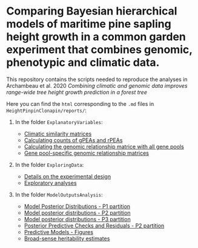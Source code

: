 
# Comparing Bayesian hierarchical models of maritime pine sapling height growth in a common garden experiment that combines genomic, phenotypic and climatic data.

This repository contains the scripts needed to reproduce the analyses in Archambeau et al. 2020 *Combining climatic and genomic data improves
range-wide tree height growth prediction in a forest tree*

Here you can find the `html` corresponding to the `.md` files in `HeightPinpinClonapin/reports/`:

1. In the folder `ExplanatoryVariables`: 

    - [Climatic similarity matrices](https://juliettearchambeau.github.io/HeightPinpinClonapin/ClimSimMatrices.html)
    - [Calculating counts of gPEAs and rPEAs](https://juliettearchambeau.github.io/HeightPinpinClonapin/CalculatingGPEAandRPEA.html)
    - [Calculating the genomic relationship matrice with all gene pools](https://juliettearchambeau.github.io/HeightPinpinClonapin/GenomicRelationshipMatrices.html)
    - [Gene pool-specific genomic relationship matrices](https://juliettearchambeau.github.io/HeightPinpinClonapin/GenePoolSpecificKinshipMatrix.html)
    
2. In the folder `ExploringData`:

    - [Details on the experimental design](https://juliettearchambeau.github.io/HeightPinpinClonapin/DetailsExperimentalDesign.html)
    - [Exploratory analyses](https://juliettearchambeau.github.io/HeightPinpinClonapin/ExploratoryAnalyses.html)

3. In the folder `ModelOutputsAnalysis`:

    - [Model Posterior Distributions - P1 partition](https://juliettearchambeau.github.io/HeightPinpinClonapin/ModelPosteriorDistributionsP1.html)
    - [Model posterior distributions - P2 partition](https://juliettearchambeau.github.io/HeightPinpinClonapin/ModelPosteriorDistributionsP2.html)
    - [Model posterior distributions - P3 partition](https://juliettearchambeau.github.io/HeightPinpinClonapin/ModelPosteriorDistributionsP3.html)
    - [Posterior Predictive Checks and Residuals - P2 partition](https://juliettearchambeau.github.io/HeightPinpinClonapin/PosteriorPredictiveChecks.html)
    - [Predictive Models - Figures](https://juliettearchambeau.github.io/HeightPinpinClonapin/PosteriorPredictiveFigures.html)
    - [Broad-sense heritability estimates](https://juliettearchambeau.github.io/HeightPinpinClonapin/EstimatingHeritability.html)
    